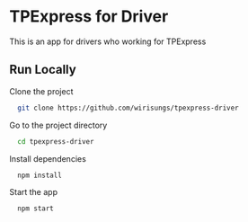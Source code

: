 
# TPExpress for Driver

This is an app for drivers who working for TPExpress




## Run Locally

Clone the project

```bash
  git clone https://github.com/wirisungs/tpexpress-driver
```

Go to the project directory

```bash
  cd tpexpress-driver
```

Install dependencies

```bash
  npm install
```

Start the app

```bash
  npm start
```

